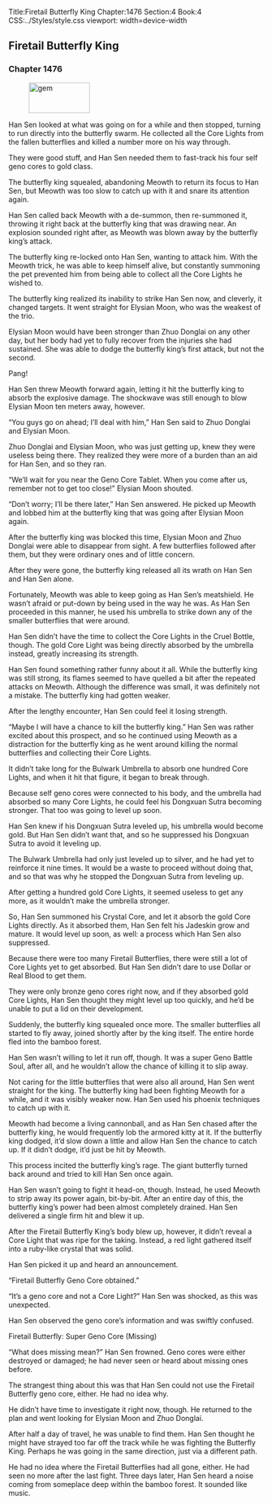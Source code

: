 Title:Firetail Butterfly King 
Chapter:1476 
Section:4 
Book:4 
CSS:../Styles/style.css 
viewport: width=device-width
  
## Firetail Butterfly King
### Chapter 1476
  
<figure>
	<img src="../Images/gem.gif" alt="gem" id="gem" width="120" height="60" />
</figure>
  

  
Han Sen looked at what was going on for a while and then stopped, turning to run directly into the butterfly swarm. He collected all the Core Lights from the fallen butterflies and killed a number more on his way through.

They were good stuff, and Han Sen needed them to fast-track his four self geno cores to gold class.

The butterfly king squealed, abandoning Meowth to return its focus to Han Sen, but Meowth was too slow to catch up with it and snare its attention again.

Han Sen called back Meowth with a de-summon, then re-summoned it, throwing it right back at the butterfly king that was drawing near. An explosion sounded right after, as Meowth was blown away by the butterfly king’s attack.

The butterfly king re-locked onto Han Sen, wanting to attack him. With the Meowth trick, he was able to keep himself alive, but constantly summoning the pet prevented him from being able to collect all the Core Lights he wished to.

The butterfly king realized its inability to strike Han Sen now, and cleverly, it changed targets. It went straight for Elysian Moon, who was the weakest of the trio.

Elysian Moon would have been stronger than Zhuo Donglai on any other day, but her body had yet to fully recover from the injuries she had sustained. She was able to dodge the butterfly king’s first attack, but not the second.

Pang!

Han Sen threw Meowth forward again, letting it hit the butterfly king to absorb the explosive damage. The shockwave was still enough to blow Elysian Moon ten meters away, however.

“You guys go on ahead; I’ll deal with him,” Han Sen said to Zhuo Donglai and Elysian Moon.

Zhuo Donglai and Elysian Moon, who was just getting up, knew they were useless being there. They realized they were more of a burden than an aid for Han Sen, and so they ran.

“We’ll wait for you near the Geno Core Tablet. When you come after us, remember not to get too close!” Elysian Moon shouted.

“Don’t worry; I’ll be there later,” Han Sen answered. He picked up Meowth and lobbed him at the butterfly king that was going after Elysian Moon again.

After the butterfly king was blocked this time, Elysian Moon and Zhuo Donglai were able to disappear from sight. A few butterflies followed after them, but they were ordinary ones and of little concern.

After they were gone, the butterfly king released all its wrath on Han Sen and Han Sen alone.

Fortunately, Meowth was able to keep going as Han Sen’s meatshield. He wasn’t afraid or put-down by being used in the way he was. As Han Sen proceeded in this manner, he used his umbrella to strike down any of the smaller butterflies that were around.

Han Sen didn’t have the time to collect the Core Lights in the Cruel Bottle, though. The gold Core Light was being directly absorbed by the umbrella instead, greatly increasing its strength.

Han Sen found something rather funny about it all. While the butterfly king was still strong, its flames seemed to have quelled a bit after the repeated attacks on Meowth. Although the difference was small, it was definitely not a mistake. The butterfly king had gotten weaker.

After the lengthy encounter, Han Sen could feel it losing strength.

“Maybe I will have a chance to kill the butterfly king.” Han Sen was rather excited about this prospect, and so he continued using Meowth as a distraction for the butterfly king as he went around killing the normal butterflies and collecting their Core Lights.

It didn’t take long for the Bulwark Umbrella to absorb one hundred Core Lights, and when it hit that figure, it began to break through.

Because self geno cores were connected to his body, and the umbrella had absorbed so many Core Lights, he could feel his Dongxuan Sutra becoming stronger. That too was going to level up soon.

Han Sen knew if his Dongxuan Sutra leveled up, his umbrella would become gold. But Han Sen didn’t want that, and so he suppressed his Dongxuan Sutra to avoid it leveling up.

The Bulwark Umbrella had only just leveled up to silver, and he had yet to reinforce it nine times. It would be a waste to proceed without doing that, and so that was why he stopped the Dongxuan Sutra from leveling up.

After getting a hundred gold Core Lights, it seemed useless to get any more, as it wouldn’t make the umbrella stronger.

So, Han Sen summoned his Crystal Core, and let it absorb the gold Core Lights directly. As it absorbed them, Han Sen felt his Jadeskin grow and mature. It would level up soon, as well: a process which Han Sen also suppressed.

Because there were too many Firetail Butterflies, there were still a lot of Core Lights yet to get absorbed. But Han Sen didn’t dare to use Dollar or Real Blood to get them.

They were only bronze geno cores right now, and if they absorbed gold Core Lights, Han Sen thought they might level up too quickly, and he’d be unable to put a lid on their development.

Suddenly, the butterfly king squealed once more. The smaller butterflies all started to fly away, joined shortly after by the king itself. The entire horde fled into the bamboo forest.

Han Sen wasn’t willing to let it run off, though. It was a super Geno Battle Soul, after all, and he wouldn’t allow the chance of killing it to slip away.

Not caring for the little butterflies that were also all around, Han Sen went straight for the king. The butterfly king had been fighting Meowth for a while, and it was visibly weaker now. Han Sen used his phoenix techniques to catch up with it.

Meowth had become a living cannonball, and as Han Sen chased after the butterfly king, he would frequently lob the armored kitty at it. If the butterfly king dodged, it’d slow down a little and allow Han Sen the chance to catch up. If it didn’t dodge, it’d just be hit by Meowth.

This process incited the butterfly king’s rage. The giant butterfly turned back around and tried to kill Han Sen once again.

Han Sen wasn’t going to fight it head-on, though. Instead, he used Meowth to strip away its power again, bit-by-bit. After an entire day of this, the butterfly king’s power had been almost completely drained. Han Sen delivered a single firm hit and blew it up.

After the Firetail Butterfly King’s body blew up, however, it didn’t reveal a Core Light that was ripe for the taking. Instead, a red light gathered itself into a ruby-like crystal that was solid.

Han Sen picked it up and heard an announcement.

“Firetail Butterfly Geno Core obtained.”

“It’s a geno core and not a Core Light?” Han Sen was shocked, as this was unexpected.

Han Sen observed the geno core’s information and was swiftly confused.

Firetail Butterfly: Super Geno Core (Missing)

“What does missing mean?” Han Sen frowned. Geno cores were either destroyed or damaged; he had never seen or heard about missing ones before.

The strangest thing about this was that Han Sen could not use the Firetail Butterfly geno core, either. He had no idea why.

He didn’t have time to investigate it right now, though. He returned to the plan and went looking for Elysian Moon and Zhuo Donglai.

After half a day of travel, he was unable to find them. Han Sen thought he might have strayed too far off the track while he was fighting the Butterfly King. Perhaps he was going in the same direction, just via a different path.

He had no idea where the Firetail Butterflies had all gone, either. He had seen no more after the last fight. Three days later, Han Sen heard a noise coming from someplace deep within the bamboo forest. It sounded like music.